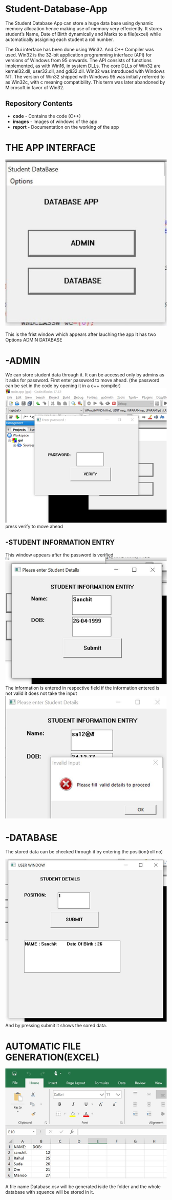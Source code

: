 # Student-Database-App
 The Student Database App can store a huge data base using dynamic memory allocation hence making use of memory very effeciently. 
 It stores student’s Name, Date of Birth dynamically and Marks to a file(excel) while automatically assigning each student a roll number.
 
 The Gui interface has been done using Win32.
 And C++ Compiler was used. 
 Win32 is the 32-bit application programming interface (API) for versions of Windows from 95 onwards. The API consists of functions implemented, as with Win16, in system DLLs. The core DLLs of Win32 are kernel32.dll, user32.dll, and gdi32.dll. Win32 was introduced with Windows NT. The version of Win32 shipped with Windows 95 was initially referred to as Win32c, with c meaning compatibility. This term was later abandoned by Microsoft in favor of Win32.
 ## Repository Contents
- **code** - Contains the code (C++) 
- **images** - Images of windows of the app
- **report** - Documentation on the working of the app
 # THE APP INTERFACE
 ![](https://github.com/Sankul2699/Student-Database-App/blob/master/Images/front%20main.JPG) 
 
 This is the frist window which appears after lauching the  app
 It has two Options ADMIN DATABASE 
 # -ADMIN
We can store student data through it. 
It can be accessed only by admins as it asks for password.
First enter password to move ahead. (the password can be set in the code by opening it in a c++ compiler)
![](https://github.com/Sankul2699/Student-Database-App/blob/master/Images/password.jpeg)
press verify to move ahead

-STUDENT INFORMATION ENTRY
-
This window appears after the password is verified
![](https://github.com/Sankul2699/Student-Database-App/blob/master/Images/Student%20info%20entry.jpeg)
The information is entered in respective field
if the information entered is not valid it does not take the input
![](https://github.com/Sankul2699/Student-Database-App/blob/master/Images/wrong%20entries.jpeg)

# -DATABASE
The stored data can be checked through it by entering the position(roll no)

![](https://github.com/Sankul2699/Student-Database-App/blob/master/Images/student%20details.jpeg)
And by pressing submit it shows the sored data.

# AUTOMATIC FILE GENERATION(EXCEL)

![](https://github.com/Sankul2699/Student-Database-App/blob/master/Images/exel%20store.jpeg)

A file name Database.csv will be generated iside the folder and the whole database with squence will be stored in it.

